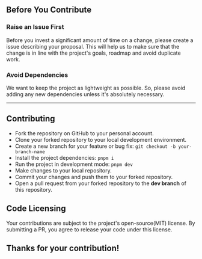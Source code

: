 ## Before You Contribute

### Raise an Issue First
Before you invest a significant amount of time on a change, please create a issue describing your proposal. This will help us to make sure that the change is in line with the project's goals, roadmap and avoid duplicate work.

### Avoid Dependencies
We want to keep the project as lightweight as possible. So, please avoid adding any new dependencies unless it's absolutely necessary.

---

## Contributing

- Fork the repository on GitHub to your personal account.
- Clone your forked repository to your local development environment.
- Create a new branch for your feature or bug fix: ```git checkout -b your-branch-name```
- Install the project dependencies: ```pnpm i```
- Run the project in development mode: ```pnpm dev```
- Make changes to your local repository.
- Commit your changes and push them to your forked repository.
- Open a pull request from your forked repository to the **dev branch** of this repository.

## Code Licensing

Your contributions are subject to the project's open-source(MIT) license. By submitting a PR, you agree to release your code under this license.

## Thanks for your contribution!